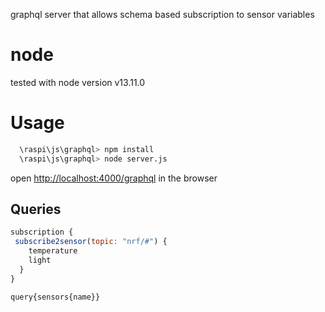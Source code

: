 graphql server that allows schema based subscription to sensor variables

# node
tested with node version v13.11.0

# Usage
```bash
  \raspi\js\graphql> npm install
  \raspi\js\graphql> node server.js
```
open [http://localhost:4000/graphql](http://localhost:4000/graphql) in the browser


## Queries
```javascript
subscription {
 subscribe2sensor(topic: "nrf/#") {
    temperature
    light
  }
}
```

```javascript
query{sensors{name}}
```
